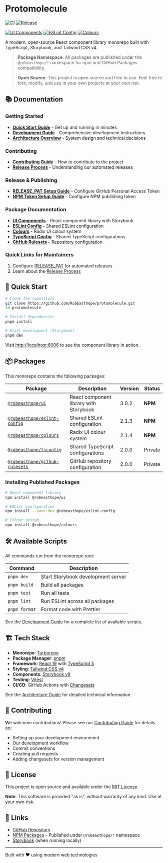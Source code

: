 # Protomolecule

[![CI](https://github.com/RobEasthope/protomolecule/actions/workflows/linting-and-testing.yml/badge.svg)](https://github.com/RobEasthope/protomolecule/actions/workflows/linting-and-testing.yml)
[![Release](https://github.com/RobEasthope/protomolecule/actions/workflows/release.yml/badge.svg)](https://github.com/RobEasthope/protomolecule/actions/workflows/release.yml)

[![UI Components](https://img.shields.io/npm/v/@robeasthope/ui.svg?label=ui)](https://www.npmjs.com/package/@robeasthope/ui)
[![ESLint Config](https://img.shields.io/npm/v/@robeasthope/eslint-config.svg?label=eslint-config)](https://www.npmjs.com/package/@robeasthope/eslint-config)
[![Colours](https://img.shields.io/npm/v/@robeasthope/colours.svg?label=colours)](https://www.npmjs.com/package/@robeasthope/colours)

A modern, open-source React component library monorepo built with TypeScript, Storybook, and Tailwind CSS v4.

> **Package Namespace**: All packages are published under the `@robeasthope/*` namespace for npm and GitHub Packages compatibility.
>
> **Open Source**: This project is open source and free to use. Feel free to fork, modify, and use in your own projects at your own risk.

## 📚 Documentation

### Getting Started

- [**Quick Start Guide**](./docs/quick-start.md) - Get up and running in minutes
- [**Development Guide**](./docs/development.md) - Comprehensive development instructions
- [**Architecture Overview**](./docs/architecture.md) - System design and technical decisions

### Contributing

- [**Contributing Guide**](./docs/contributing.md) - How to contribute to the project
- [**Release Process**](./docs/release-process.md) - Understanding our automated releases

### Release & Publishing

- [**RELEASE_PAT Setup Guide**](./docs/release-pat-setup.md) - Configure GitHub Personal Access Token
- [**NPM Token Setup Guide**](./docs/npm-token-setup.md) - Configure NPM publishing token

### Package Documentation

- [**UI Components**](./packages/ui/README.md) - React component library with Storybook
- [**ESLint Config**](./packages/eslint-config/README.md) - Shared ESLint configuration
- [**Colours**](./packages/colours/README.md) - Radix UI colour system
- [**TypeScript Config**](./packages/tsconfig/README.md) - Shared TypeScript configurations
- [**GitHub Rulesets**](./packages/github-rulesets/README.md) - Repository configuration

### Quick Links for Maintainers

1. Configure [RELEASE_PAT](./docs/release-pat-setup.md) for automated releases
2. Learn about the [Release Process](./docs/release-process.md)

## 🚀 Quick Start

```bash
# Clone the repository
git clone https://github.com/RobEasthope/protomolecule.git
cd protomolecule

# Install dependencies
pnpm install

# Start development (Storybook)
pnpm dev
```

Visit [http://localhost:6006](http://localhost:6006) to see the component library in action.

## 📦 Packages

This monorepo contains the following packages:

| Package                                                      | Description                            | Version | Status  |
| ------------------------------------------------------------ | -------------------------------------- | ------- | ------- |
| [`@robeasthope/ui`](./packages/ui)                           | React component library with Storybook | 3.0.2   | **NPM** |
| [`@robeasthope/eslint-config`](./packages/eslint-config)     | Shared ESLint configuration            | 2.1.3   | **NPM** |
| [`@robeasthope/colours`](./packages/colours)                 | Radix UI colour system                 | 2.1.4   | **NPM** |
| [`@robeasthope/tsconfig`](./packages/tsconfig)               | Shared TypeScript configurations       | 2.0.0   | Private |
| [`@robeasthope/github-rulesets`](./packages/github-rulesets) | GitHub repository configuration        | 2.0.0   | Private |

### Installing Published Packages

```bash
# React component library
npm install @robeasthope/ui

# ESLint configuration
npm install --save-dev @robeasthope/eslint-config

# Colour system
npm install @robeasthope/colours
```

## 🛠️ Available Scripts

All commands run from the monorepo root:

| Command       | Description                        |
| ------------- | ---------------------------------- |
| `pnpm dev`    | Start Storybook development server |
| `pnpm build`  | Build all packages                 |
| `pnpm test`   | Run all tests                      |
| `pnpm lint`   | Run ESLint across all packages     |
| `pnpm format` | Format code with Prettier          |

See the [Development Guide](./docs/development.md) for a complete list of available scripts.

## 🏗️ Tech Stack

- **Monorepo**: [Turborepo](https://turbo.build/)
- **Package Manager**: [pnpm](https://pnpm.io/)
- **Framework**: [React 19](https://react.dev/) with [TypeScript 5](https://www.typescriptlang.org/)
- **Styling**: [Tailwind CSS v4](https://tailwindcss.com/)
- **Components**: [Storybook v9](https://storybook.js.org/)
- **Testing**: [Vitest](https://vitest.dev/)
- **CI/CD**: GitHub Actions with [Changesets](https://github.com/changesets/changesets)

See the [Architecture Guide](./docs/architecture.md) for detailed technical information.

## 🤝 Contributing

We welcome contributions! Please see our [Contributing Guide](./docs/contributing.md) for details on:

- Setting up your development environment
- Our development workflow
- Commit conventions
- Creating pull requests
- Adding changesets for version management

## 📄 License

This project is open source and available under the [MIT License](LICENSE).

**Note**: This software is provided "as is", without warranty of any kind. Use at your own risk.

## 🔗 Links

- [GitHub Repository](https://github.com/RobEasthope/protomolecule)
- [NPM Packages](https://www.npmjs.com/~robeasthope) - Published under `@robeasthope/*` namespace
- [Storybook](http://localhost:6006) (when running locally)

---

Built with ❤️ using modern web technologies
